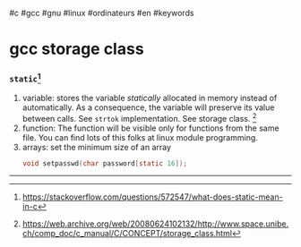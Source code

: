 #c #gcc #gnu #linux #ordinateurs #en #keywords
# gcc storage class



### `static`[^1]
1. variable: stores the variable _statically_ allocated in memory instead of automatically. As a consequence, the variable will preserve its value between calls. See `strtok` implementation. See storage class. [^2]
2. function: The function will be visible only for functions from the same file. You can find lots of this folks at linux module programming.
3. arrays: set the minimum size of an array
    ```c
    void setpasswd(char password[static 16]);
    ```
---
[^1]: https://stackoverflow.com/questions/572547/what-does-static-mean-in-c
[^2]: https://web.archive.org/web/20080624102132/http://www.space.unibe.ch/comp_doc/c_manual/C/CONCEPT/storage_class.html
